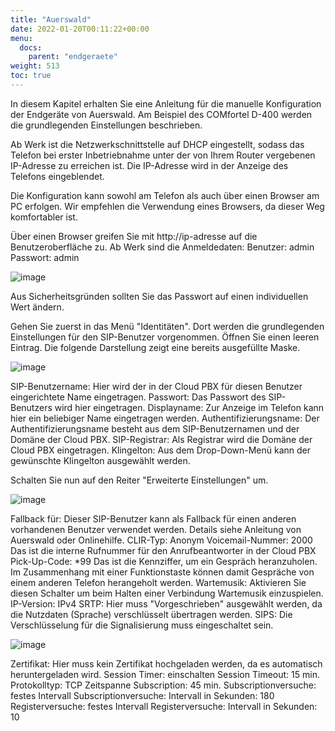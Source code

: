 ```yaml
---
title: "Auerswald"
date: 2022-01-20T00:11:22+00:00
menu:
  docs:
    parent: "endgeraete"
weight: 513
toc: true
---
```


In diesem Kapitel erhalten Sie eine Anleitung für die manuelle Konfiguration der Endgeräte von Auerswald. Am Beispiel des COMfortel D-400 werden die grundlegenden Einstellungen beschrieben.

Ab Werk ist die Netzwerkschnittstelle auf DHCP eingestellt, sodass das Telefon bei erster Inbetriebnahme unter der von Ihrem Router vergebenen IP-Adresse zu erreichen ist. Die IP-Adresse wird in der Anzeige des Telefons eingeblendet.

Die Konfiguration kann sowohl am Telefon als auch über einen Browser am PC erfolgen. Wir empfehlen die Verwendung eines Browsers, da dieser Weg komfortabler ist.

Über einen Browser greifen Sie mit http://ip-adresse auf die Benutzeroberfläche zu. Ab Werk sind die Anmeldedaten:
Benutzer: admin
Passwort: admin

![image](https://user-images.githubusercontent.com/99875470/207878135-e5b75b49-dd9d-4433-8b58-fc2f25334cc5.png)

Aus Sicherheitsgründen sollten Sie das Passwort auf einen individuellen Wert ändern.

Gehen Sie zuerst in das Menü "Identitäten". Dort werden die grundlegenden Einstellungen für den SIP-Benutzer vorgenommen. Öffnen Sie einen leeren Eintrag. Die folgende Darstellung zeigt eine bereits ausgefüllte Maske.

![image](https://user-images.githubusercontent.com/99875470/207901188-187f7b32-d5f5-4069-b142-9def68cdc51c.png)

SIP-Benutzername: Hier wird der in der Cloud PBX für diesen Benutzer eingerichtete Name eingetragen.
Passwort: Das Passwort des SIP-Benutzers wird hier eingetragen.
Displayname: Zur Anzeige im Telefon kann hier ein beliebiger Name eingetragen werden.
Authentifizierungsname: Der Authentifizierungsname besteht aus dem SIP-Benutzernamen und der Domäne der Cloud PBX.
SIP-Registrar: Als Registrar wird die Domäne der Cloud PBX eingetragen.
Klingelton: Aus dem Drop-Down-Menü kann der gewünschte Klingelton ausgewählt werden.

Schalten Sie nun auf den Reiter "Erweiterte Einstellungen" um.

![image](https://user-images.githubusercontent.com/99875470/207905502-3b9e4840-84c8-402d-98e9-584a11874e0a.png)

Fallback für: Dieser SIP-Benutzer kann als Fallback für einen anderen vorhandenen Benutzer verwendet werden. Details siehe Anleitung von Auerswald oder Onlinehilfe.
CLIR-Typ: Anonym
Voicemail-Nummer: 2000 Das ist die interne Rufnummer für den Anrufbeantworter in der Cloud PBX
Pick-Up-Code: \*99 Das ist die Kennziffer, um ein Gespräch heranzuholen. Im Zusammenhang mit einer Funktionstaste können damit Gespräche von einem anderen Telefon herangeholt werden.
Wartemusik: Aktivieren Sie diesen Schalter um beim Halten einer Verbindung Wartemusik einzuspielen.
IP-Version: IPv4
SRTP: Hier muss "Vorgeschrieben" ausgewählt werden, da die Nutzdaten (Sprache) verschlüsselt übertragen werden.
SIPS: Die Verschlüsselung für die Signalisierung muss eingeschaltet sein.

![image](https://user-images.githubusercontent.com/99875470/207912604-adedf2a8-03e1-4042-a54a-7793ca95956d.png)

Zertifikat: Hier muss kein Zertifikat hochgeladen werden, da es automatisch heruntergeladen wird.
Session Timer: einschalten
Session Timeout: 15 min.
Protokolltyp: TCP
Zeitspanne Subscription: 45 min.
Subscriptionversuche: festes Intervall
Subscriptionversuche: Intervall in Sekunden: 180
Registerversuche: festes Intervall
Registerversuche: Intervall in Sekunden: 10
